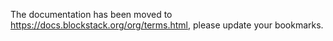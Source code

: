 The documentation has been moved to https://docs.blockstack.org/org/terms.html, please update your bookmarks.
